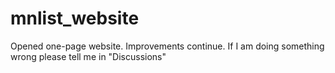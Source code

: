 # mnlist_website
Opened one-page website. Improvements continue. If I am doing something wrong please tell me in "Discussions"
